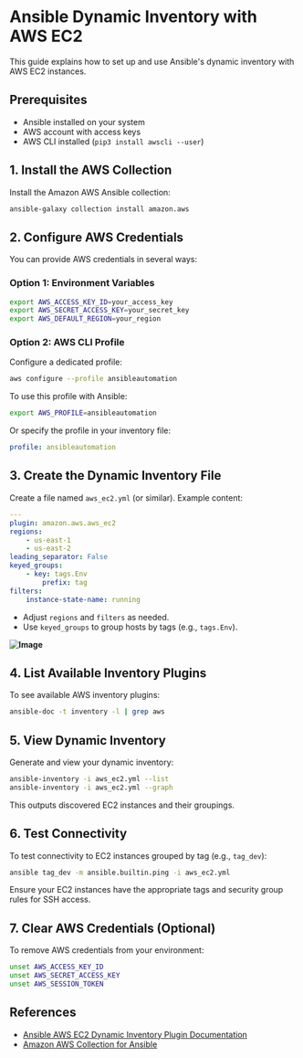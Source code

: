 # Ansible Dynamic Inventory with AWS EC2

This guide explains how to set up and use Ansible's dynamic inventory with AWS EC2 instances.

## Prerequisites

- Ansible installed on your system
- AWS account with access keys
- AWS CLI installed (`pip3 install awscli --user`)

## 1. Install the AWS Collection

Install the Amazon AWS Ansible collection:

```bash
ansible-galaxy collection install amazon.aws
```

## 2. Configure AWS Credentials

You can provide AWS credentials in several ways:

### Option 1: Environment Variables

```bash
export AWS_ACCESS_KEY_ID=your_access_key
export AWS_SECRET_ACCESS_KEY=your_secret_key
export AWS_DEFAULT_REGION=your_region
```

### Option 2: AWS CLI Profile

Configure a dedicated profile:

```bash
aws configure --profile ansibleautomation
```

To use this profile with Ansible:

```bash
export AWS_PROFILE=ansibleautomation
```

Or specify the profile in your inventory file:

```yaml
profile: ansibleautomation
```

## 3. Create the Dynamic Inventory File

Create a file named `aws_ec2.yml` (or similar). Example content:

```yaml
---
plugin: amazon.aws.aws_ec2
regions:
    - us-east-1
    - us-east-2
leading_separator: False
keyed_groups:
    - key: tags.Env
        prefix: tag
filters:
    instance-state-name: running
```

- Adjust `regions` and `filters` as needed.
- Use `keyed_groups` to group hosts by tags (e.g., `tags.Env`).

**![Image](https://github.com/user-attachments/assets/6a87ebc0-45d5-4944-8f37-d5d81e15f7d1)**

## 4. List Available Inventory Plugins

To see available AWS inventory plugins:

```bash
ansible-doc -t inventory -l | grep aws
```

## 5. View Dynamic Inventory

Generate and view your dynamic inventory:

```bash
ansible-inventory -i aws_ec2.yml --list
ansible-inventory -i aws_ec2.yml --graph
```

This outputs discovered EC2 instances and their groupings.

## 6. Test Connectivity

To test connectivity to EC2 instances grouped by tag (e.g., `tag_dev`):

```bash
ansible tag_dev -m ansible.builtin.ping -i aws_ec2.yml
```

Ensure your EC2 instances have the appropriate tags and security group rules for SSH access.

## 7. Clear AWS Credentials (Optional)

To remove AWS credentials from your environment:

```bash
unset AWS_ACCESS_KEY_ID
unset AWS_SECRET_ACCESS_KEY
unset AWS_SESSION_TOKEN
```

## References

- [Ansible AWS EC2 Dynamic Inventory Plugin Documentation](https://docs.ansible.com/ansible/latest/collections/amazon/aws/aws_ec2_inventory.html)
- [Amazon AWS Collection for Ansible](https://galaxy.ansible.com/amazon/aws)
